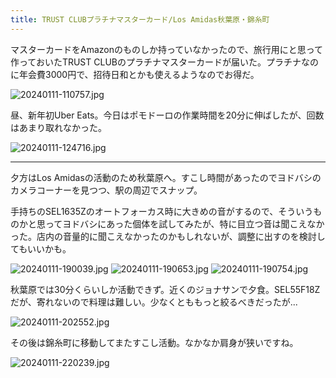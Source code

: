 ```yaml
---
title: TRUST CLUBプラチナマスターカード/Los Amidas秋葉原・錦糸町
---
```


マスターカードをAmazonのものしか持っていなかったので、旅行用にと思って作っておいたTRUST CLUBのプラチナマスターカードが届いた。プラチナなのに年会費3000円で、招待日和とかも使えるようなのでお得だ。

![20240111-110757.jpg](https://ceshmina-photos.s3.ap-northeast-1.amazonaws.com/medium/202401/20240111-110757.jpg)

昼、新年初Uber Eats。今日はポモドーロの作業時間を20分に伸ばしたが、回数はあまり取れなかった。

![20240111-124716.jpg](https://ceshmina-photos.s3.ap-northeast-1.amazonaws.com/medium/202401/20240111-124716.jpg)

---

夕方はLos Amidasの活動のため秋葉原へ。すこし時間があったのでヨドバシのカメラコーナーを見つつ、駅の周辺でスナップ。

手持ちのSEL1635Zのオートフォーカス時に大きめの音がするので、そういうものかと思ってヨドバシにあった個体を試してみたが、特に目立つ音は聞こえなかった。店内の音量的に聞こえなかったのかもしれないが、調整に出すのを検討してもいいかも。

![20240111-190039.jpg](https://ceshmina-photos.s3.ap-northeast-1.amazonaws.com/medium/202401/20240111-190039.jpg)
![20240111-190653.jpg](https://ceshmina-photos.s3.ap-northeast-1.amazonaws.com/medium/202401/20240111-190653.jpg)
![20240111-190754.jpg](https://ceshmina-photos.s3.ap-northeast-1.amazonaws.com/medium/202401/20240111-190754.jpg)

秋葉原では30分くらいしか活動できず。近くのジョナサンで夕食。SEL55F18Zだが、寄れないので料理は難しい。少なくとももっと絞るべきだったが...

![20240111-202552.jpg](https://ceshmina-photos.s3.ap-northeast-1.amazonaws.com/medium/202401/20240111-202552.jpg)

その後は錦糸町に移動してまたすこし活動。なかなか肩身が狭いですね。

![20240111-220239.jpg](https://ceshmina-photos.s3.ap-northeast-1.amazonaws.com/medium/202401/20240111-220239.jpg)

